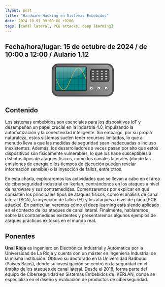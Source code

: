 ```yaml
---
layout: post
title: "Hardware Hacking en Sistemas Embebidos"
date: 2024-10-01 09:00:00 +0200
tags: [canal lateral, PCB attacks, deep learning]
---
```


## Fecha/hora/lugar: 15 de octubre de 2024 / de 10:00 a 12:00 / Aulario 1.12

<div style="text-align: center;">
<img src="/assets/img/posts/oscilloscope.png" alt="Un dibujo de un osciloscopio." title="Osciloscopio (pixabay.com)." width="40%" />
</div>

## Contenido

Los sistemas embebidos son esenciales para los dispositivos IoT y desempeñan un papel crucial en la Industria 4.0, impulsando la automatización y la conectividad inteligente. Sin embargo, por su propia naturaleza, estos sistemas suelen tener recursos limitados, lo que a menudo lleva a que las medidas de seguridad sean inadecuadas o incluso inexistentes. Además, los desarrolladores a veces pasan por alto que estos dispositivos son físicamente vulnerables, lo que los hace susceptibles a distintos tipos de ataques físicos, como los canales laterales (donde las emisiones de energía o los tiempos de ejecución pueden revelar información sensible) o la inyección de fallos, entre otros.

En esta charla, exploraremos las actividades que se llevan a cabo en el área de ciberseguridad industrial en Ikerlan, centrándonos en los ataques a nivel de hardware y sus contramedidas. Comenzaremos por explicar en qué consisten los principales tipos de ataques físicos, como el análisis de canal lateral (SCA), la inyección de fallos (FI) y los ataques a nivel de placa (PCB attacks). En particular, veremos cómo el deep learning está siendo aplicado en el contexto de los ataques de canal lateral. Finalmente, hablaremos sobre las contramedidas existentes y presentaremos algunos ejemplos de ataques prácticos exitosos en el mundo real.

## Ponentes

**Unai Rioja** es Ingeniero en Electrónica Industrial y Automática por la Universidad de La Rioja y cuenta con un máster en Ingeniería Industrial de la misma institución. Obtuvo su doctorado en la Universidad Radboud (Países Bajos), donde su investigación se centró en la seguridad en el ámbito de los ataques de canal lateral. Desde el 2018, forma parte del equipo de Ciberseguridad en Sistemas Embebidos de IKERLAN, donde se especializa en el diseño y evaluación de productos de ciberseguridad.
